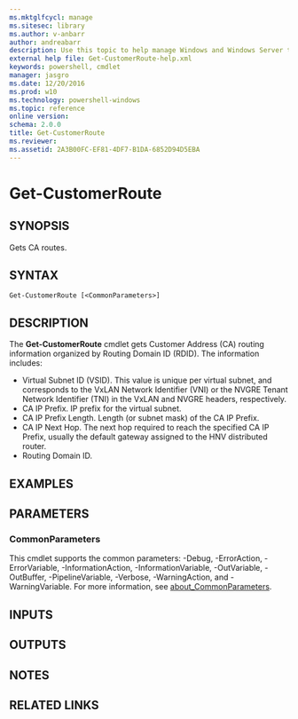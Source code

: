 ```yaml
---
ms.mktglfcycl: manage
ms.sitesec: library
ms.author: v-anbarr
author: andreabarr
description: Use this topic to help manage Windows and Windows Server technologies with Windows PowerShell.
external help file: Get-CustomerRoute-help.xml
keywords: powershell, cmdlet
manager: jasgro
ms.date: 12/20/2016
ms.prod: w10
ms.technology: powershell-windows
ms.topic: reference
online version: 
schema: 2.0.0
title: Get-CustomerRoute
ms.reviewer:
ms.assetid: 2A3B00FC-EF81-4DF7-B1DA-6852D94D5EBA
---
```


# Get-CustomerRoute

## SYNOPSIS
Gets CA routes.

## SYNTAX

```
Get-CustomerRoute [<CommonParameters>]
```

## DESCRIPTION
The **Get-CustomerRoute** cmdlet gets Customer Address (CA) routing information organized by Routing Domain ID (RDID).
The information includes: 

- Virtual Subnet ID (VSID).
This value is unique per virtual subnet, and corresponds to the VxLAN Network Identifier (VNI) or the NVGRE Tenant Network Identifier (TNI) in the VxLAN and NVGRE headers, respectively. 
- CA IP Prefix.
IP prefix for the virtual subnet. 
- CA IP Prefix Length.
Length (or subnet mask) of the CA IP Prefix. 
- CA IP Next Hop.
The next hop required to reach the specified CA IP Prefix, usually the default gateway assigned to the HNV distributed router. 
- Routing Domain ID.

## EXAMPLES


## PARAMETERS

### CommonParameters
This cmdlet supports the common parameters: -Debug, -ErrorAction, -ErrorVariable, -InformationAction, -InformationVariable, -OutVariable, -OutBuffer, -PipelineVariable, -Verbose, -WarningAction, and -WarningVariable. For more information, see [about_CommonParameters](http://go.microsoft.com/fwlink/?LinkID=113216).

## INPUTS

## OUTPUTS

## NOTES

## RELATED LINKS

